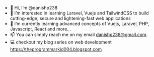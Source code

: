 - 👋 Hi, I’m @danishp238
- 👀 I’m interested in learning Laravel, Vuejs and TailwindCSS to build cutting-edge, secure and lightening-fast web applications
- 🌱 I’m currently learning advanced concepts of Vuejs, Laravel, PHP, Javascript, React and more...
- 📫 You can simply reach me on my email danishp238@gmail.com.
- 💻 checkout my blog series on web development
https://theprogrammarkid004.blogspot.com 

